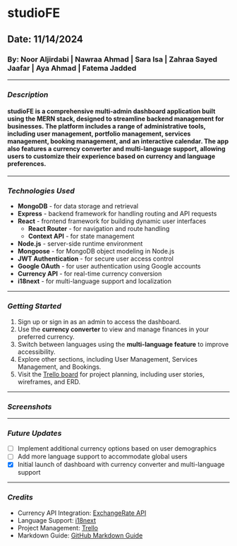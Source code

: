 # studioFE

## Date: 11/14/2024

### By: Noor Aljirdabi | Nawraa Ahmad | Sara Isa | Zahraa Sayed Jaafar | Aya Ahmad | Fatema Jadded

---

### **_Description_**

#### studioFE is a comprehensive multi-admin dashboard application built using the MERN stack, designed to streamline backend management for businesses. The platform includes a range of administrative tools, including user management, portfolio management, services management, booking management, and an interactive calendar. The app also features a **currency converter** and **multi-language support**, allowing users to customize their experience based on currency and language preferences.

---

### **_Technologies Used_**

- **MongoDB** - for data storage and retrieval
- **Express** - backend framework for handling routing and API requests
- **React** - frontend framework for building dynamic user interfaces
  - **React Router** - for navigation and route handling
  - **Context API** - for state management
- **Node.js** - server-side runtime environment
- **Mongoose** - for MongoDB object modeling in Node.js
- **JWT Authentication** - for secure user access control
- **Google OAuth** - for user authentication using Google accounts
- **Currency API** - for real-time currency conversion
- **i18next** - for multi-language support and localization

---

### **_Getting Started_**

1. Sign up or sign in as an admin to access the dashboard.
2. Use the **currency converter** to view and manage finances in your preferred currency.
3. Switch between languages using the **multi-language feature** to improve accessibility.
4. Explore other sections, including User Management, Services Management, and Bookings.
5. Visit the [Trello board](https://trello.com/b/cYkIvDzo/project-4) for project planning, including user stories, wireframes, and ERD.

---

### **_Screenshots_**

---

### **_Future Updates_**

- [ ] Implement additional currency options based on user demographics
- [ ] Add more language support to accommodate global users
- [x] Initial launch of dashboard with currency converter and multi-language support

---

### **_Credits_**

- Currency API Integration: [ExchangeRate API](https://exchangerate-api.com/)
- Language Support: [i18next](https://www.i18next.com/)
- Project Management: [Trello](https://trello.com/)
- Markdown Guide: [GitHub Markdown Guide](https://guides.github.com/features/mastering-markdown/)
